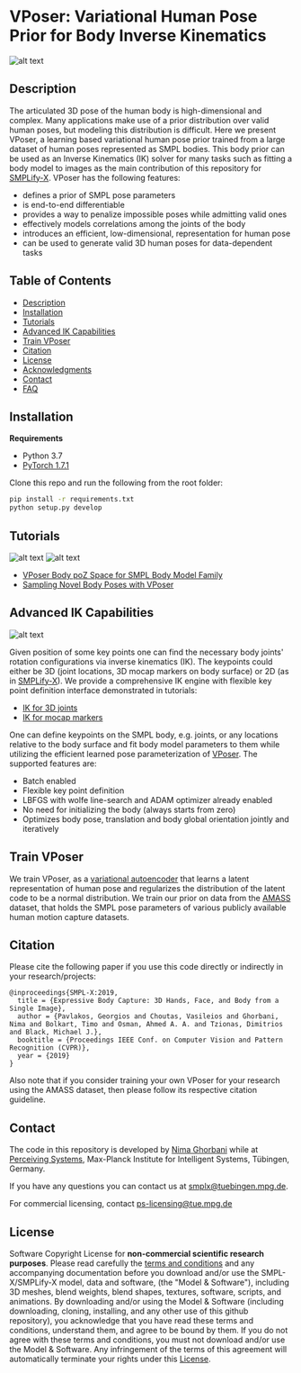 #   VPoser: Variational Human Pose Prior for Body Inverse Kinematics

![alt text](support_data/vposer_samples.png "Novel Human Poses Sampled From the VPoser.")
## Description
The articulated 3D pose of the human body is high-dimensional and complex. 
Many applications make use of a prior distribution over valid human poses, but modeling this distribution is difficult.
Here we present VPoser, a learning based variational human pose prior trained from a large dataset of human poses represented as SMPL bodies.
This body prior can be used as an Inverse Kinematics (IK) solver for many tasks such as fitting a body model to images 
as the main contribution of this repository for [SMPLify-X](https://smpl-x.is.tue.mpg.de/). 
VPoser has the following features: 
 - defines a prior of SMPL pose parameters
 - is end-to-end differentiable
 - provides a way to penalize impossible poses while admitting valid ones
 - effectively models correlations among the joints of the body
 - introduces an efficient, low-dimensional, representation for human pose
 - can be used to generate valid 3D human poses for data-dependent tasks

## Table of Contents
  * [Description](#description)
  * [Installation](#installation)
  * [Tutorials](#tutorials)
  * [Advanced IK Capabilities](#advanced-ik-capabilities)
  * [Train VPoser](#train-vposer)
  * [Citation](#citation)
  * [License](#license)
  * [Acknowledgments](#acknowledgments)
  * [Contact](#contact)
  * [FAQ](https://github.com/nghorbani/human_body_prior/wiki/FAQ)

## Installation
**Requirements**
- Python 3.7
- [PyTorch 1.7.1](https://pytorch.org/get-started)

[comment]: <> (- [Torchgeometry 0.1.2]&#40;https://pypi.org/project/torchgeometry/0.1.2/&#41;)

[comment]: <> (- [Body Visualizer]&#40;https://github.com/nghorbani/body_visualizer&#41; for visualizations)
  

Clone this repo and run the following from the root folder:
```bash
pip install -r requirements.txt
python setup.py develop
```

## Tutorials
![alt text](support_data/latent_interpolation_1.gif "Interpolation of novel poses on the smoother VPoser latent space.")
![alt text](support_data/latent_interpolation_2.gif "Interpolation of novel poses on the smoother VPoser latent space.")

* [VPoser Body poZ Space for SMPL Body Model Family](tutorials/vposer.ipynb)
* [Sampling Novel Body Poses with VPoser](tutorials/vposer_sampling.ipynb)

## Advanced IK Capabilities
![alt text](support_data/SMPL_inverse_kinematics.gif "Batched SMPL Inverse Kinematics With Learned Body Prior")

Given position of some key points one can find the necessary body joints' rotation configurations via inverse kinematics (IK). 
The keypoints could either be 3D (joint locations, 3D mocap markers on body surface) or 2D (as in [SMPLify-X](https://smpl-x.is.tue.mpg.de/)).
We provide a comprehensive IK engine with flexible key point definition interface demonstrated in tutorials: 
- [IK for 3D joints](tutorials/ik_example_joints.py) 
- [IK for mocap markers](tutorials/ik_example_mocap.py) 

One can define keypoints on the SMPL body, e.g. joints, or any locations relative to the body surface 
and fit body model parameters to them while utilizing the efficient learned pose parameterization of 
[VPoser](https://github.com/nghorbani/human_body_prior). The supported features are:
- Batch enabled
- Flexible key point definition
- LBFGS with wolfe line-search and ADAM optimizer already enabled
- No need for initializing the body (always starts from zero)
- Optimizes body pose, translation and body global orientation jointly and iteratively


## Train VPoser
We train VPoser, as a [variational autoencoder](https://arxiv.org/abs/1312.6114)
that learns a latent representation of human pose and regularizes the distribution of the latent code 
to be a normal distribution.
We train our prior on data from the [AMASS](https://amass.is.tue.mpg.de/) dataset, 
that holds the SMPL pose parameters of various publicly available human motion capture datasets.


## Citation
Please cite the following paper if you use this code directly or indirectly in your research/projects:
```
@inproceedings{SMPL-X:2019,
  title = {Expressive Body Capture: 3D Hands, Face, and Body from a Single Image},
  author = {Pavlakos, Georgios and Choutas, Vasileios and Ghorbani, Nima and Bolkart, Timo and Osman, Ahmed A. A. and Tzionas, Dimitrios and Black, Michael J.},
  booktitle = {Proceedings IEEE Conf. on Computer Vision and Pattern Recognition (CVPR)},
  year = {2019}
}
```
Also note that if you consider training your own VPoser for your research using the AMASS dataset, 
then please follow its respective citation guideline.
 

## Contact
The code in this repository is developed by [Nima Ghorbani](https://nghorbani.github.io/) 
while at [Perceiving Systems](https://ps.is.mpg.de/), Max-Planck Institute for Intelligent Systems, Tübingen, Germany.

If you have any questions you can contact us at [smplx@tuebingen.mpg.de](mailto:smplx@tuebingen.mpg.de).

For commercial licensing, contact [ps-licensing@tue.mpg.de](mailto:ps-licensing@tue.mpg.de)

## License

Software Copyright License for **non-commercial scientific research purposes**.
Please read carefully the [terms and conditions](./LICENSE) and any accompanying documentation before you download and/or use the SMPL-X/SMPLify-X model, data and software, (the "Model & Software"), including 3D meshes, blend weights, blend shapes, textures, software, scripts, and animations. By downloading and/or using the Model & Software (including downloading, cloning, installing, and any other use of this github repository), you acknowledge that you have read these terms and conditions, understand them, and agree to be bound by them. If you do not agree with these terms and conditions, you must not download and/or use the Model & Software. Any infringement of the terms of this agreement will automatically terminate your rights under this [License](./LICENSE).
